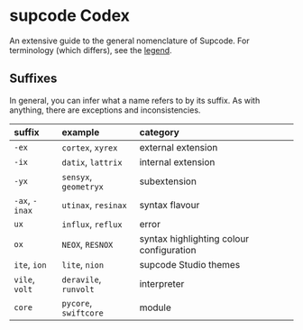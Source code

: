 # supcode Codex

An extensive guide to the general nomenclature of Supcode. For terminology (which differs), see the [legend](legend.md).

## Suffixes

In general, you can infer what a name refers to by its suffix. As with anything, there are exceptions and inconsistencies.

| suffix | example | category |
| :----- | :------ | :------- |
| `-ex` | `cortex`, `xyrex` | external extension |
| `-ix` | `datix`, `lattrix` | internal extension |
| `-yx` | `sensyx`, `geometryx` | subextension |
| `-ax`, `-inax` | `utinax`, `resinax` | syntax flavour |
| `ux` | `influx`, `reflux` | error |
| `ox` | `NEOX`, `RESNOX` | syntax highlighting colour configuration |
| `ite`, `ion` | `lite`, `nion` | supcode Studio themes |
| `vile`, `volt` | `deravile`, `runvolt` | interpreter |
| `core` | `pycore`, `swiftcore` | module |

